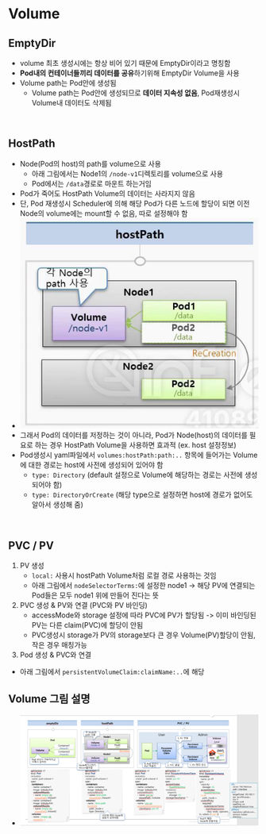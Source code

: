 # Volume
## EmptyDir
* volume 최초 생성시에는 항상 비어 있기 때문에 EmptyDir이라고 명칭함
* **Pod내의 컨테이너들끼리 데이터를 공유**하기위해 EmptyDir Volume을 사용
* Volume path는 Pod안에 생성됨
  * Volume path는 Pod안에 생성되므로 **데이터 지속성 없음**, Pod재생성시 Volume내 데이터도 삭제됨

<br>

## HostPath
* Node(Pod의 host)의 path를 volume으로 사용
  * 아래 그림에서는 Node1의 `/node-v1`디렉토리를 volume으로 사용
  * Pod에서는 `/data`경로로 마운트 하는거임
* Pod가 죽어도 HostPath Volume의 데이터는 사라지지 않음
* 단, Pod 재생성시 Scheduler에 의해 해당 Pod가 다른 노드에 할당이 되면 이전 Node의 volume에는 mount할 수 없음, 따로 설정해야 함
* ![](2024-10-25-20-12-11.png)
* 그래서 Pod의 데이터를 저정하는 것이 아니라, Pod가 Node(host)의 데이터를 필요로 하는 경우 HostPath Volume을 사용하면 효과적 (ex. host 설정정보)
* Pod생성시 yaml파일에서 `volumes:hostPath:path:..` 항목에 들어가는 Volume에 대한 경로는 host에 사전에 생성되어 있어야 함
  * `type: Directory` (default 설정으로 Volume에 해당하는 경로는 사전에 생성되어야 함)
  * `type: DirectoryOrCreate` (해당 type으로 설정하면 host에 경로가 없어도 알아서 생성해 줌)

<br>

## PVC / PV
1. PV 생성
   * `local:` 사용시 hostPath Volume처럼 로컬 경로 사용하는 것임
   * 아래 그림에서 `nodeSelectorTerms:`에 설정한 node1 -> 해당 PV에 연결되는 Pod들은 모두 node1 위에 만들어 진다는 뜻
2. PVC 생성 & PV와 연결 (PVC와 PV 바인딩)
   * accessMode와 storage 설정에 따라 PVC에 PV가 할당됨 -> 이미 바인딩된 PV는 다른 claim(PVC)에 할당이 안됨
   * PVC생성시 storage가 PV의 storage보다 큰 경우 Volume(PV)할당이 안됨, 작은 경우 매칭가능
3. Pod 생성 & PVC와 연결
  * 아래 그림에서 `persistentVolumeClaim:claimName:..`에 해당

## Volume 그림 설명
* ![](2024-10-25-20-59-25.png)